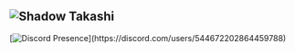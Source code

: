 ![Shadow Takashi](https://github.com/ShdwTakashi/ShdwTakashi/assets/113185975/5f733929-b221-4ab3-b8a5-19310c7e2868)
-----
[![Discord Presence](https://lanyard.cnrad.dev/api/544672202864459788?showDisplayName=true&theme=light&idleMessage=:MONKAS:)](https://discord.com/users/544672202864459788)
